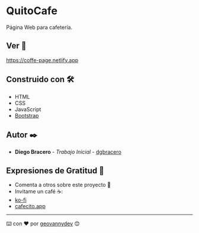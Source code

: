 # QuitoCafe

Página Web para cafetería.

## Ver 🚀

https://coffe-page.netlify.app

## Construido con 🛠️
* HTML
* CSS
* JavaScript
* [Bootstrap](https://getbootstrap.com/)

## Autor ✒️

* **Diego Bracero** - *Trabajo Inicial* - [dgbracero](https://github.com/dgbracero)

## Expresiones de Gratitud 🎁

* Comenta a otros sobre este proyecto 📢
* Invitame un café ☕: 
* [ko-fi](https://ko-fi.com/geovannydev) 
* [cafecito.app](https://cafecito.app/geovannydev)

---
⌨️ con ❤️ por [geovannydev](https://github.com/geovannydev) 😊
